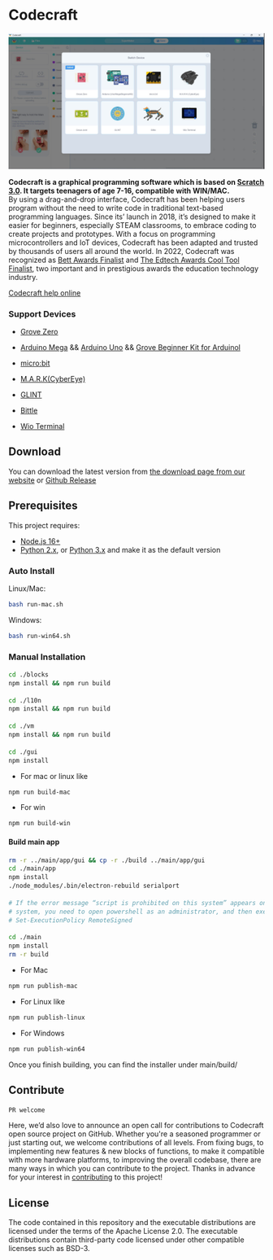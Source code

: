 # Codecraft

[![Feature Requests](./misc/main.jpg)](https://www.yuque.com/tinkergen-help-en/codecraft?language=en-us)

**Codecraft is a graphical programming software which is based on [Scratch 3.0](https://scratch.mit.edu/). It targets teenagers of age 7-16, compatible with WIN/MAC.**  
By using a drag-and-drop interface, Codecraft has been helping users program without the need to write code in traditional text-based programming languages. Since its’ launch in 2018, it’s designed to make it easier for beginners, especially STEAM classrooms, to embrace coding to create projects and prototypes. With a focus on programming microcontrollers and IoT devices, Codecraft has been adapted and trusted by thousands of users all around the world. In 2022, Codecraft was recognized as [Bett Awards Finalist](https://www.seeedstudio.com/blog/2022/04/06/seeed-studio-codecraft-recognized-finalist-by-edtech-awards-2022/) and [The Edtech Awards Cool Tool Finalist](https://www.seeedstudio.com/blog/2022/04/06/seeed-studio-codecraft-recognized-finalist-by-edtech-awards-2022/), two important and in prestigious awards the education technology industry. 

[Codecraft help online](https://www.yuque.com/tinkergen-help-en/codecraft?language=en-us)

### Support Devices

- [Grove Zero](https://www.seeedstudio.com/Grove-Zero-Starter-Kit-V2-0-p-4352.html)

- [Arduino Mega](https://www.seeedstudio.com/Arduino-Mega2560-Rev3-p-695.html?queryID=4ca214ec6d1c29f11b4fb8ea9b412462&objectID=1868&indexName=bazaar_retailer_products) && [Arduino Uno](https://www.seeedstudio.com/Arduino-Uno-Rev3-p-2995.html?queryID=62ec7ca39b8fe0ebc6e04c773397de71&objectID=196&indexName=bazaar_retailer_products) && [Grove Beginner Kit for Arduinol](https://www.seeedstudio.com/Grove-Beginner-Kit-for-Arduino-p-4549.html)

- [micro:bit](https://www.seeedstudio.com/MICRO-BIT-SBC-BOARD-ONLY-V2-2-p-5294.html?queryID=aa6734c4d3222d27c9fe62e74012ccd3&objectID=5294&indexName=bazaar_retailer_products)

- [M.A.R.K(CyberEye)](https://www.seeedstudio.com/Make-A-Robot-Kit-p-4669.html?queryID=fd7dc3b439a2a85852f4f46efe8bbd2b&objectID=4669&indexName=bazaar_retailer_products)

- [GLINT](https://www.seeedstudio.com/Glint-Programmable-Wearable-Bracelet-p-4631.html?queryID=2638256e766bc26fe3165286a556f669&objectID=4631&indexName=bazaar_retailer_products)

- [Bittle](https://www.seeedstudio.com/CH-Bittle-p-4833.html?queryID=fe0d39474704586c27934023f1a5b95a&objectID=4833&indexName=bazaar_retailer_products)

- [Wio Terminal](https://www.seeedstudio.com/Wio-Terminal-p-4509.html?queryID=86e04846e7077e38bdc4182aeba96330&objectID=4509&indexName=bazaar_retailer_products)

## Download

You can download the latest version from [the download page from our website](https://ide.tinkergen.com/download/en/) or [Github Release](https://github.com/Seeed-Studio/CodeCraft/releases)

## Prerequisites

This project requires:
- [Node.js 16+](https://nodejs.org/)
- [Python 2.x](https://www.python.org/downloads/release/python-272/), or [Python 3.x](https://www.python.org/downloads/) and make it as the default version

### Auto Install

Linux/Mac:

```bash
bash run-mac.sh
```

Windows:

```bash
bash run-win64.sh
```

### Manual Installation

```bash
cd ./blocks
npm install && npm run build

cd ./l10n
npm install && npm run build

cd ./vm
npm install && npm run build

cd ./gui
npm install
```

- For mac or linux like

```bash
npm run build-mac
```

- For win

```bash
npm run build-win
```

#### Build main app

```bash
rm -r ../main/app/gui && cp -r ./build ../main/app/gui
cd ./main/app
npm install
./node_modules/.bin/electron-rebuild serialport

# If the error message “script is prohibited on this system” appears on the Windows   
# system, you need to open powershell as an administrator, and then execute 
# Set-ExecutionPolicy RemoteSigned

cd ./main
npm install
rm -r build 
```

- For Mac

```bash
npm run publish-mac
```

- For Linux like

```bash
npm run publish-linux
```

- For Windows

```bash
npm run publish-win64
```

Once you finish building, you can find the installer under main/build/

## Contribute

`PR welcome`

Here, we’d also love to announce an open call for contributions to Codecraft open source project on GitHub. Whether you're a seasoned programmer or just starting out, we welcome contributions of all levels. From fixing bugs, to implementing new features & new blocks of functions, to make it compatible with more hardware platforms, to improving the overall codebase, there are many ways in which you can contribute to the project. Thanks in advance for your interest in [contributing](./misc/CONTRIBUTING.md) to this project!

## License

The code contained in this repository and the executable distributions are licensed under the terms of the Apache License 2.0. The executable distributions contain third-party code licensed under other compatible licenses such as BSD-3.
